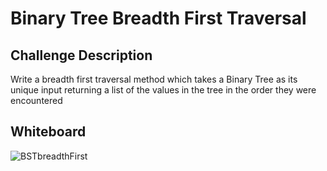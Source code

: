 # Binary Tree Breadth First Traversal


## Challenge Description
Write a breadth first traversal method which takes a Binary Tree as its unique input returning a list of the values in the tree in the order they were encountered


## Whiteboard

![BSTbreadthFirst](https://user-images.githubusercontent.com/33704616/117894273-9ed1b180-b281-11eb-8e20-4af5e9e48fd0.png)

